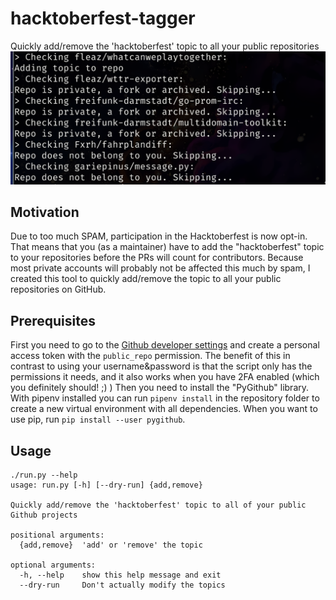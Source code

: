 # hacktoberfest-tagger
Quickly add/remove the 'hacktoberfest' topic to all your public repositories
![Screenshot of the programm output](screenshot.png)

## Motivation
Due to too much SPAM, participation in the Hacktoberfest is now opt-in. That means that you (as a maintainer) have to
add the "hacktoberfest" topic to your repositories before the PRs will count for contributors.  Because most private
accounts will probably not be affected this much by spam, I created this tool to quickly add/remove the topic to all
your public repositories on GitHub.

## Prerequisites
First you need to go to the [Github developer settings](https://github.com/settings/tokens) and create a personal
access token with the `public_repo` permission. The benefit of this in contrast to using your username&password is that
the script only has the permissions it needs, and it also works when you have 2FA enabled (which you definitely should! ;)
) Then you need to install the "PyGithub" library. With pipenv installed you can run `pipenv install` in the repository
folder to create a new virtual environment with all dependencies. When you want to use pip, run `pip install --user
pygithub`.

## Usage
```
./run.py --help
usage: run.py [-h] [--dry-run] {add,remove}

Quickly add/remove the 'hacktoberfest' topic to all of your public Github projects

positional arguments:
  {add,remove}  'add' or 'remove' the topic

optional arguments:
  -h, --help    show this help message and exit
  --dry-run     Don't actually modify the topics
```
